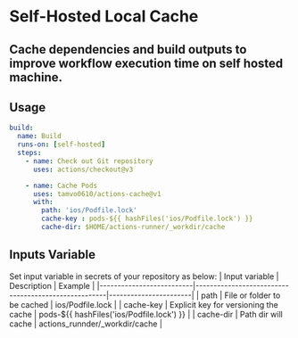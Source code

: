 # Self-Hosted Local Cache

## Cache dependencies and build outputs to improve workflow execution time on self hosted machine.

## Usage

```yml
build:
  name: Build
  runs-on: [self-hosted]
  steps:
    - name: Check out Git repository
      uses: actions/checkout@v3

    - name: Cache Pods
      uses: tamvo0610/actions-cache@v1
      with:
        path: 'ios/Podfile.lock'
        cache-key : pods-${{ hashFiles('ios/Podfile.lock') }}
        cache-dir: $HOME/actions-runner/_workdir/cache
```

## Inputs Variable

Set input variable in secrets of your repository as below:
| Input variable | Description | Example |
|--------------------------|-----------------------------------------------------|-----------------------|
| path | File or folder to be cached | ios/Podfile.lock |
| cache-key | Explicit key for versioning the cache | pods-${{ hashFiles('ios/Podfile.lock') }} |
| cache-dir | Path dir will cache | actions_runnder/_workdir/cache |
